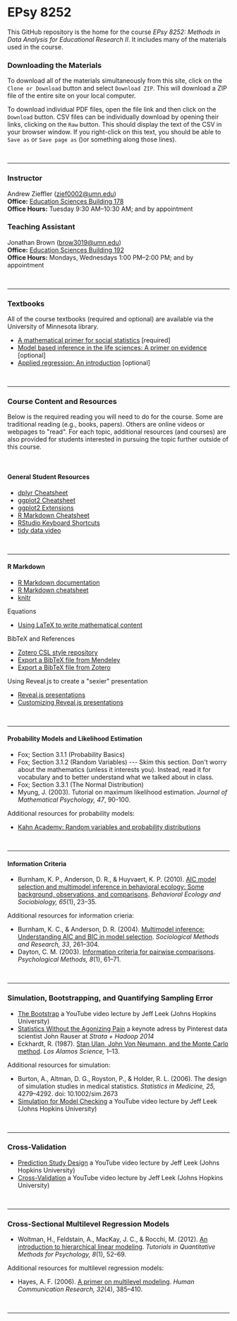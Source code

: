 EPsy 8252
=========

This GitHub repository is the home for the course _EPsy 8252: Methods in Data Analysis for Educational Research II_. It includes many of the materials used in the course.


### Downloading the Materials

To download all of the materials simultaneously from this site, click on the `Clone or Download` button and select `Download ZIP`. This will download a ZIP file of the entire site on your local computer. 

To download individual PDF files, open the file link and then click on the `Download` button. CSV files can be individually download by opening their links, clicking on the `Raw` button. This should display the text of the CSV in your browser window. If you right-click on this text, you should be able to `Save as` or `Save page as` ()or something along those lines). 

<br />

---


### Instructor

Andrew Zieffler ([zief0002@umn.edu](mailto://zief0002@umn.edu)) <br />
**Office:** [Education Sciences Building 178](https://www.google.com/maps/place/Education+Sciences+Building/@44.9784043,-93.2394586,15z/data=!4m2!3m1!1s0x0:0x45656dac481b9150)  <br />**Office Hours:** Tuesday 9:30 AM&ndash;10:30 AM; and by appointment
### Teaching Assistant

Jonathan Brown ([brow3019@umn.edu](mailto://brow3019@umn.edu))  <br />
**Office:** [Education Sciences Building 192](https://www.google.com/maps/place/Education+Sciences+Building/@44.9784043,-93.2394586,15z/data=!4m2!3m1!1s0x0:0x45656dac481b9150)  <br />**Office Hours:** Mondays, Wednesdays 1:00 PM&ndash;2:00 PM; and by appointment

<br />

---

### Textbooks

All of the course textbooks (required and optional) are available via the University of Minnesota library.

- [A mathematical primer for social statistics](http://methods.sagepub.com.ezp3.lib.umn.edu/book/a-mathematical-primer-for-social-statistics) [required]
- [Model based inference in the life sciences: A primer on evidence](http://link.springer.com.ezp3.lib.umn.edu/book/10.1007%2F978-0-387-74075-1) [optional]
- [Applied regression: An introduction](http://primo.lib.umn.edu/TWINCITIES:mncat_discovery:UMN_ALMA21533776460001701) [optional]

<br />


---

### Course Content and Resources

Below is the required reading you will need to do for the course. Some are traditional reading (e.g., books, papers). Others are online videos or webpages to "read". For each topic, additional resources (and courses) are also provided for students interested in pursuing the topic further outside of this course.

<br />

#### General Student Resources

- [dplyr Cheatsheet](https://www.rstudio.com/wp-content/uploads/2015/02/data-wrangling-cheatsheet.pdf)
- [ggplot2 Cheatsheet](https://www.rstudio.com/wp-content/uploads/2015/08/ggplot2-cheatsheet.pdf)
- [ggplot2 Extensions](http://ggplot2-exts.github.io/index.html)
- [R Markdown Cheatsheet](https://www.rstudio.com/wp-content/uploads/2015/02/rmarkdown-cheatsheet.pdf)
- [RStudio Keyboard Shortcuts](https://support.rstudio.com/hc/en-us/articles/200711853-Keyboard-Shortcuts)- [tidy data video](https://vimeo.com/33727555)<br />
---

#### R Markdown

- [R Markdown documentation](http://rmarkdown.rstudio.com/)
- [R Markdown cheatsheet](https://www.rstudio.com/wp-content/uploads/2015/02/rmarkdown-cheatsheet.pdf)
- [knitr](http://yihui.name/knitr/)

Equations

- [Using LaTeX to write mathematical content](https://en.wikibooks.org/wiki/LaTeX/Mathematics)

BibTeX and References

- [Zotero CSL style repository](https://www.zotero.org/styles)
- [Export a BibTeX file from Mendeley](http://blog.mendeley.com/2012/03/24/how-to-series-generate-bibtex-files-for-your-collections-for-use-in-latex-part-3-of-12/)
- [Export a BibTeX file from Zotero](http://libguides.mit.edu/c.php?g=176000&p=1159208#3)

Using Reveal.js to create a "sexier" presentation

- [Reveal.js presentations](http://rmarkdown.rstudio.com/revealjs_presentation_format.html)
- [Customizing Reveal.js presentations](https://logfc.wordpress.com/2015/06/24/presentations-in-rmarkdown/)

<br />


___

#### Probability Models and Likelihood Estimation

- Fox; Section 3.1.1 (Probability Basics)
- Fox; Section 3.1.2 (Random Variables) --- Skim this section. Don't worry about the mathematics (unless it interests you). Instead, read it for vocabulary and to better understand what we talked about in class.
- Fox; Section 3.3.1 (The Normal Distribution)
- Myung, J. (2003). Tutorial on maximum likelihood estimation. *Journal of Mathematical Psychology, 47*, 90-100.

Additional resources for probability models:

- [Kahn Academy: Random variables and probability distributions](https://www.khanacademy.org/math/probability/random-variables-topic)


<br />

___

#### Information Criteria

- Burnham, K. P., Anderson, D. R., &amp; Huyvaert, K. P. (2010). [AIC model selection and multimodel inference in behavioral ecology: Some background, observations, and comparisons](http://doi.org/10.1007/s00265-010-1029-6). *Behavioral Ecology and Sociobiology, 65*(1), 23&ndash;35.

Additional resources for information crieria:

- Burnham, K. C., &amp; Anderson, D. R. (2004). [Multimodel inference: Understanding AIC and BIC in model selection](http://smr.sagepub.com.ezp2.lib.umn.edu/content/33/2/261.full.pdf+html). _Sociological Methods and Research, 33_, 261&ndash;304.
- Dayton, C. M. (2003). [Information criteria for pairwise comparisons](http://www.ncbi.nlm.nih.gov/pubmed/12741673). _Psychological Methods, 8_(1), 61–71.


<br />

___

### Simulation, Bootstrapping, and Quantifying Sampling Error

- [The Bootstrap](https://www.youtube.com/watch?v=_nhgHjdLE-I) a YouTube video lecture by Jeff Leek (Johns Hopkins University)
- [Statistics Without the Agonizing Pain](https://www.youtube.com/watch?v=5Dnw46eC-0o) a keynote adress by Pinterest data scientist John Rauser at *Strata + Hadoop 2014*
- Eckhardt, R. (1987). [Stan Ulan, John Von Neumann, and the Monte Carlo method](http://permalink.lanl.gov/object/tr?what=info:lanl-repo/lareport/LA-UR-88-9068). *Los Alamos Science,* 1&ndash;13.

Additional resources for simulation:

- Burton, A., Altman, D. G., Royston, P., &amp; Holder, R. L. (2006). The design of simulation studies in medical statistics. *Statistics in Medicine, 25,* 4279&ndash;4292. doi: 10.1002/sim.2673
- [Simulation for Model Checking](https://www.youtube.com/watch?v=rbjt-a0Pf8k) a YouTube video lecture by Jeff Leek (Johns Hopkins University)

<br />

___

### Cross-Validation

- [Prediction Study Design](https://www.youtube.com/watch?v=Pi4chMtPowo) a YouTube video lecture by Jeff Leek (Johns Hopkins University) 
- [Cross-Validation](https://www.youtube.com/watch?v=CmEqvD_ov2o&t=303s) a YouTube video lecture by Jeff Leek (Johns Hopkins University)

<br />

___




### Cross-Sectional Multilevel Regression Models


- Woltman, H., Feldstain, A., MacKay, J. C., &amp; Rocchi, M. (2012). [An introduction to hierarchical linear modeling](http://www.tqmp.org/RegularArticles/vol08-1/p052/p052.pdf). _Tutorials in Quantitative Methods for Psychology, 8_(1), 52&ndash;69.

Additional resources for multilevel regression models:

- Hayes, A. F. (2006). [A primer on multilevel modeling](http://onlinelibrary.wiley.com/doi/10.1111/j.1468-2958.2006.00281.x/abstract). *Human Communication Research, 32*(4), 385&ndash;410.

<br />

___


<!--

### Gradient Descent

- [Atomic Object Blog Post](http://spin.atomicobject.com/2014/06/24/gradient-descent-linear-regression/)
- [OnMyPhD Blog Post](http://www.onmyphd.com/?p=gradient.descent)
- [Cousera Video](https://class.coursera.org/ml-003/lecture/9)


### Longitudinal Models

- Long, J. D. (2012). _Longitudinal data analysis for the behavioral sciences using R_. Thousand Oaks, CA: Sage. [Amazon](http://www.amazon.com/Longitudinal-Analysis-Behavioral-Sciences-Using/dp/1412982685)


### Miscellany Regarding Multilevel Models

- Hofmann, D. A., & Gavin, M. B. (1998). Centering decisions in hierarchical linear models: Implications for research in organizations. _Journal of Management, 24_(5), 623–641.
- Scherbaum, C. A., & Ferreter, J. M. (2008). Estimating statistical power and required sample sizes for organizational research using multilevel modeling. _Organizational Research Methods, 12_(2), 347–367.

### Estimation of Multilevel Models

- [Stack Overflow](http://stackoverflow.com/questions/20980116/how-does-lmer-from-the-r-package-lme4-compute-log-likelihood)
- [Linear mixed models and penalized least squares](http://pages.cs.wisc.edu/~bates/reports/MixedComp.pdf)
- [lme4: Mixed-effects modeling with R](http://lme4.r-forge.r-project.org/lMMwR/lrgprt.pdf)
 
 -->